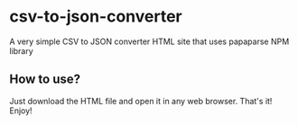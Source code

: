 # csv-to-json-converter
A very simple CSV to JSON converter HTML site that uses papaparse NPM library

## How to use?
Just download the HTML file and open it in any web browser. That's it! Enjoy!
